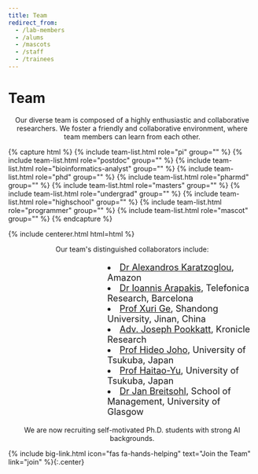 ```yaml
---
title: Team
redirect_from:
  - /lab-members
  - /alums
  - /mascots
  - /staff
  - /trainees
---
```


# <i class="fas fa-users"></i>Team

<p style="text-align: center;">
Our diverse team is composed of a highly enthusiastic and collaborative researchers. We foster a friendly and collaborative environment, where team members can learn from each other.
</p>

{% capture html %}
{% include team-list.html role="pi" group="" %}
{% include team-list.html role="postdoc" group="" %}
{% include team-list.html role="bioinformatics-analyst" group="" %}
{% include team-list.html role="phd" group="" %}
{% include team-list.html role="pharmd" group="" %}
{% include team-list.html role="masters" group="" %}
{% include team-list.html role="undergrad" group="" %}
{% include team-list.html role="highschool" group="" %}
{% include team-list.html role="programmer" group="" %}
{% include team-list.html role="mascot" group="" %}
{% endcapture %}

{% include centerer.html html=html %}
<p style="text-align: center;">
Our team's distinguished collaborators include:
    <ul style="list-style-position: inside; padding: 0; text-align: left;font-size:18px">
        <li style="padding-left: 40%;">
            <a href="https://alexiskz.wordpress.com/" target="_blank">Dr Alexandros Karatzoglou</a>, Amazon
        </li>
        <li style="padding-left: 40%;">
            <a href="https://iarapakis.github.io/" target="_blank">Dr Ioannis Arapakis</a>, Telefonica Research, Barcelona
        </li>
        <li style="padding-left: 40%;">
            <a href="https://xurige1995.github.io/" target="_blank">Prof Xuri Ge</a>, Shandong University, Jinan, China
        </li>
        <li style="padding-left: 40%;">
            <a href="https://www.kronicle.in/" target="_blank">Adv. Joseph Pookkatt</a>, Kronicle Research
        </li>
        <li style="padding-left: 40%;">
            <a href="https://joholab.slis.tsukuba.ac.jp/" target="_blank">Prof Hideo Joho</a>, University of Tsukuba, Japan
        </li>
        <li style="padding-left: 40%;">
            <a href="https://ii-research-yu.github.io/" target="_blank">Prof Haitao-Yu</a>, University of Tsukuba, Japan
        </li>
        <li style="padding-left: 40%;">
            <a href="https://www.linkedin.com/in/jan-breitsohl-34807226/" target="_blank">Dr Jan Breitsohl</a>, School of Management, University of Glasgow
        </li>
    </ul>
</p>

<!-- section break -->
<p style="text-align: center;">
We are now recruiting self-motivated Ph.D. students with strong AI backgrounds.
</p>
{%
  include big-link.html
  icon="fas fa-hands-helping"
  text="Join the Team"
  link="join"
%}{:.center}


<!-- section break -->





<!-- section break -->
<!-- 
{%
  include figure.html
  image="images/team/group.jpg"
  caption="Mangul Lab Research Group"
  width="100%" 
%} -->
